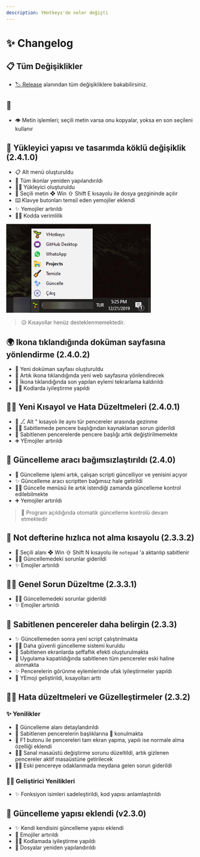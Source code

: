 ```yaml
---
description: YHotkeys'de neler değişti
---
```


# ✨ Changelog

## 📋 Tüm Değişiklikler

* [🏷️ Release](https://github.com/yedhrab/YHotkeys/releases) alanından tüm değişikliklere bakabilirsiniz.

## 🚀

- 👁️ Metin işlemleri; seçili metin varsa onu kopyalar, yoksa en son seçileni kullanır

## 🚀 Yükleyici yapısı ve tasarımda köklü değişiklik \(2.4.1.0\)

- 📋 Alt menü oluşturuldu
- 💖 Tüm ikonlar yeniden yapılandırıldı
- 👷‍♂️ Yükleyici oluşturuldu
- 📂 Seçili metin ❖ Win ⇧ Shift E kısayolu ile dosya gezgininde açılır
- ⌨️ Klavye butonları temsil eden yemojiler eklendi
- ✨ Yemojiler artırıldı
- 👨‍💻 Kodda verimlilik

![](.gitbook/assets/tray_menu.png)

> 😥 Kısayollar henüz desteklenmemektedir.

## 🌍 Ikona tıklandığında doküman sayfasına yönlendirme \(2.4.0.2\)

- 🚀 Yeni doküman sayfası oluşturuldu
- 🔗 Artık ikona tıklandığında yeni web sayfasına yönlendirecek
- 🧹 İkona tıklandığında son yapılan eylemi tekrarlama kaldırıldı
- 👨‍💻 Kodlarda iyileştirme yapıldı

## 👨‍🔧 Yeni Kısayol ve Hata Düzeltmeleri \(2.4.0.1\)

* 💫 ⎇ Alt " kısayolı ile aynı tür pencereler arasında gezinme
* 👨‍🔧 Sabitlemede pencere başlığından kaynaklanan sorun giderildi
* 🧹 Sabitlenen pencerelerde pencere başlığı artık değiştirilmemekte
* ➕ YEmojiler artırıldı

## 🚀 Güncelleme aracı bağımsızlaştırıldı \(2.4.0\)

* 🚀 Güncelleme işlemi artık, çalışan scripti güncelliyor ve yenisini açıyor
* ✨ Güncelleme aracı scriptten bağımsız hale getirildi
* 👮‍♂️ Güncelle menüsü ile artık istendiği zamanda güncelleme kontrol edilebilmekte
* ➕ Yemojiler artırıldı

> 🚅 Program açıldığında otomatik güncelleme kontrolü devam etmektedir

## 📝 Not defterine hızlıca not alma kısayolu \(2.3.3.2\)

* 📝 Seçili alanı ❖ Win ⇧ Shift N kısayolu ile `notepad` 'a aktarılıp sabitlenir
* 👨‍🔧 Güncellemedeki sorunlar giderildi
* ✨ Emojiler artırıldı

## 👨‍🔧 Genel Sorun Düzeltme \(2.3.3.1\)

* 👨‍🔧 Güncellemedeki sorunlar giderildi
* ✨ Emojiler artırıldı

## 📌 Sabitlenen pencereler daha belirgin \(2.3.3\)

* ✨ Güncellemeden sonra yeni script çalıştırılmakta
* 👮‍♂️ Daha güvenli güncelleme sistemi kuruldu
* 🌃 Sabitlenen ekranlarda şeffaflık efekti oluşturulmakta
* 🌄 Uygulama kapatıldığında sabitlenen tüm pencereler eski haline alınmakta
* ✨ Pencerelerin görünme eylemlerinde ufak iyileştirmeler yapıldı
* 🚀 YEmoji geliştirildi, kısayolları arttı

## 👨‍🔧 Hata düzeltmeleri ve Güzelleştirmeler \(2.3.2\)

### ✨ Yenilikler

* 💫 Güncelleme alanı detaylandırıldı
* 📑 Sabitlenen pencerelerin başlıklarına 📌 konulmakta
* 🔳 F1 butonu ile pencereleri tam ekran yapma, yapılı ise normale alma özelliği eklendi
* 👨‍🔧 Sanal masaüstü değiştirme sorunu düzeltildi, artık gizlenen pencereler aktif masaüstüne getirilecek
* 👨‍🔧 Eski pencereye odaklanmada meydana gelen sorun giderildi

### 👨‍💻 Geliştirici Yenilikleri

* ✨ Fonksiyon isimleri sadeleştirildi, kod yapısı anlamlaştırıldı

## 🚀 Güncelleme yapısı eklendi \(v2.3.0\)

* ✨ Kendi kendisini güncelleme yapısı eklendi
* 💖 Emojiler artırıldı
* 👨‍💻 Kodlamada iyileştirme yapıldı
* 📂 Dosyalar yeniden yapılandırıldı

